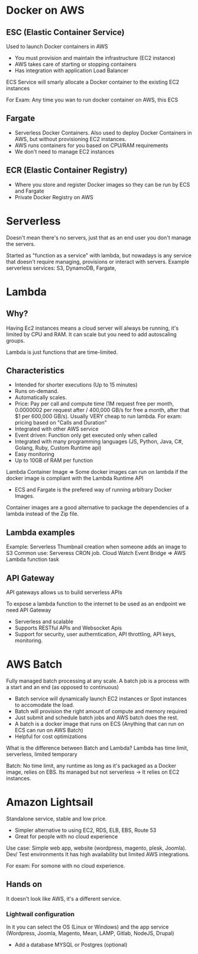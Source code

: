 # Docker on AWS

## ESC (Elastic Container Service)

Used to launch Docker containers in AWS
- You must provision and maintain the infrastructure (EC2 instance)
- AWS takes care of starting or stopping containers
- Has integration with application Load Balancer

ECS Service will smarly allocate a Docker container to the existing EC2 instances

For Exam: Any time you wan to run docker container on AWS, this ECS

## Fargate
- Serverless Docker Containers.
Also used to deploy Docker Containers in AWS, but without provisioning EC2 instances. 
- AWS runs containers for you based on CPU/RAM requirements
- We don't need to manage EC2 instances

## ECR (Elastic Container Registry)
- Where you store and register Docker images so they can be run by ECS and Fargate
- Private Docker Registry on AWS

# Serverless
Doesn't mean there's no servers, just that as an end user you don't manage the servers.

Started as "function as a service" with lambda, but nowadays is any service that doesn't require managing, provisions or interact with servers.
Example serverless services: S3, DynamoDB, Fargate, 

# Lambda

## Why?
Having Ec2 instances means a cloud server will always be running, it's limited by CPU and RAM. It can scale but you need to add autoscaling groups.

Lambda is just functions that are time-limited. 

## Characteristics
- Intended for shorter executions (Up to 15 minutes)
- Runs on-demand.
- Automatically scales.
- Price: Pay per call and compute time (1M request free per month, 0.0000002 per request after / 400,000 GB/s for free a month, after that $1 per 600,000 GB/s). Usually VERY cheap to run lambda. For exam: pricing based on "Calls and Duration"
- Integrated with other AWS service
- Event driven: Function only get executed only when called
- Integrated with many programming languages (JS, Python, Java, C#, Golang, Ruby, Custom Runtime api)
- Easy monitoring
- Up to 10GB of RAM per function

Lambda Container Image => Some docker images can run on lambda if the docker image is compliant with the Lambda Runtime API
- ECS and Fargate is the prefered way of running arbitrary Docker Images.

Container images are a good alternative to package the dependencies of a lambda instead of the Zip file.

## Lambda examples
Example: Serverless Thumbnail creation when someone adds an image to S3
Common use: Serveress CRON job. Cloud Watch Event Bridge => AWS Lambda function task

## API Gateway
API gateways allows us to build serverless APIs

To expose a lambda function to the internet to be used as an endpoint we need API Gateway
- Serverless and scalable
- Supports RESTful APIs and Websocket Apis
- Support for security, user autherntication, API throttling, API keys, monitoring.

# AWS Batch
Fully managed batch processing at any scale.
A batch job is a process with a start and an end (as opposed to continuous)
- Batch service will dynamically launch EC2 instances or Spot instances to accomodate the load.
- Batch will provision the right amount of compute and memory required
- Just submit and schedule batch jobs and AWS batch does the rest.
- A batch is a docker image that runs on ECS (Anything that can run on ECS can run on AWS Batch)
- Helpful for cost optimizations

What is the difference between Batch and Lambda?
Lambda has time limit, serverless, limited temporary 

Batch: No time limit, any runtime as long as it's packaged as a Docker image, relies on EBS. Its managed but not serverless -> It relies on EC2 instances.

# Amazon Lightsail

Standalone service, stable and low price.
- Simpler alternative to using EC2, RDS, ELB, EBS, Route 53
- Great for people with no cloud experience

Use case: Simple web app, website (wordpress, magento, plesk, Joomla). Dev/ Test environments
It has high availability but limited AWS integrations.

For exam: For somone with no cloud experience.

## Hands on
It doesn't look like AWS, it's a different service.

### Lightwail configuration
In it you can select the OS (Linux or Windows) and the app service (Wordpress, Joomla, Magento, Mean, LAMP, Gitlab, NodeJS, Drupal)
- Add a database MYSQL or Postgres (optional)


